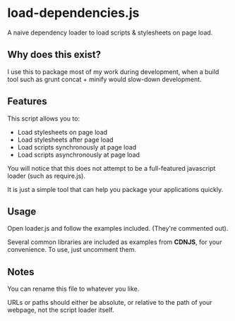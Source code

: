 # load-dependencies.js

A naive dependency loader to load scripts &amp; stylesheets on page load.

## Why does this exist?

I use this to package most of my work during development, when a build tool such as grunt concat + minify would slow-down development.

## Features

This script allows you to:

- Load stylesheets on page load
- Load stylesheets after page load
- Load scripts synchronously at page load
- Load scripts asynchronously at page load

You will notice that this does not attempt to be a full-featured javascript loader (such as require.js).

It is just a simple tool that can help you package your applications quickly.

## Usage

Open loader.js and follow the examples included. (They're commented out).

Several common libraries are included as examples from **CDNJS**, for your convenience. To use, just uncomment them.

## Notes

You can rename this file to whatever you like.

URLs or paths should either be absolute, or relative to the path of your webpage, not the script loader itself.
